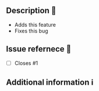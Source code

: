 ## Description 📖
<!-- Write a short description about the Pull Request. -->

- Adds this feature
- Fixes this bug

## Issue refernece 🥥
<!-- uses the Closes keyword to automatically close issues after merging -->
- [ ] Closes #1

## Additional information ℹ️
<!-- add any additional remarks or screenshots here -->
